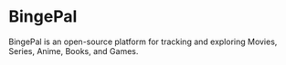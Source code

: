 # BingePal
BingePal is an open-source platform for tracking and exploring Movies, Series, Anime, Books, and Games.
